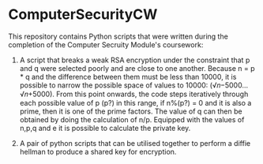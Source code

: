 # ComputerSecurityCW

This repository contains Python scripts that were written during the completion of the Computer Secruity Module's coursework:
  1. A script that breaks a weak RSA encryption under the constraint that p and q were selected poorly and are close to one another.
  Because n = p * q and the difference between them must be less than 10000, it is possible to narrow the possible space of values to 10000: (√𝑛−5000…√𝑛+5000).
  From this point onwards, the code steps iteratively through each possible value of p (p?) in this range, if n%(p?) = 0 and it is also a prime, then it is one of the prime factors.
  The value of q can then be obtained by doing the calculation of n/p. Equipped with the values of n,p,q and e it is possible to calculate the private key.
 
  2. A pair of python scripts that can be utilised together to perform a diffie hellman to produce a shared key for encryption.
